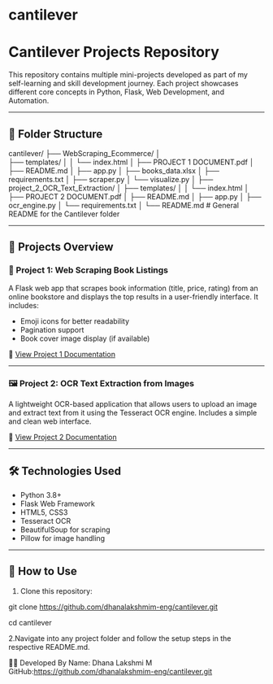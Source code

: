 # cantilever
# Cantilever Projects Repository

This repository contains multiple mini-projects developed as part of my self-learning and skill development journey. Each project showcases different core concepts in Python, Flask, Web Development, and Automation.

---

## 📁 Folder Structure

cantilever/
├── WebScraping_Ecommerce/
│   
├── templates/
│   │   └── index.html
│   ├── PROJECT 1 DOCUMENT.pdf
│   ├── README.md
│   ├── app.py
│   ├── books_data.xlsx
│   ├── requirements.txt
│   ├── scraper.py
│   └── visualize.py
│
├── project_2_OCR_Text_Extraction/
│   ├── templates/
│   │   └── index.html
│   ├── PROJECT 2 DOCUMENT.pdf
│   ├── README.md
│   ├── app.py
│   ├── ocr_engine.py
│   └── requirements.txt
│
└── README.md                     # General README for the Cantilever folder



---

## 🚀 Projects Overview

### 📖 Project 1: Web Scraping Book Listings

A Flask web app that scrapes book information (title, price, rating) from an online bookstore and displays the top results in a user-friendly interface. It includes:

- Emoji icons for better readability
- Pagination support
- Book cover image display (if available)

📄 [View Project 1 Documentation](./WebScraping_Ecommerce/README.md)

---

### 🖼️ Project 2: OCR Text Extraction from Images

A lightweight OCR-based application that allows users to upload an image and extract text from it using the Tesseract OCR engine. Includes a simple and clean web interface.

📄 [View Project 2 Documentation](./project_2_OCR_Text_Extraction/README.md)

---

## 🛠 Technologies Used

- Python 3.8+
- Flask Web Framework
- HTML5, CSS3
- Tesseract OCR
- BeautifulSoup for scraping
- Pillow for image handling

---

## 📌 How to Use

1. Clone this repository:

git clone https://github.com/dhanalakshmim-eng/cantilever.git

cd cantilever

2.Navigate into any project folder and follow the setup steps in the respective README.md.

🧑‍💻 Developed By
Name: Dhana Lakshmi M
GitHub:https://github.com/dhanalakshmim-eng/cantilever.git
